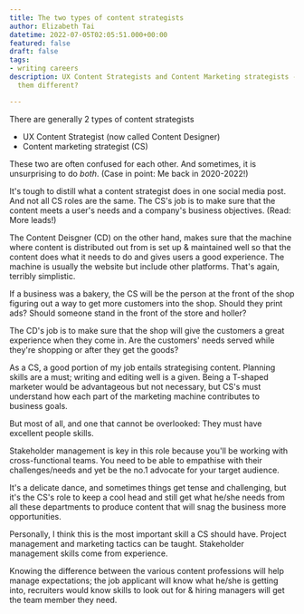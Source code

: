 ```yaml
---
title: The two types of content strategists
author: Elizabeth Tai
datetime: 2022-07-05T02:05:51.000+00:00
featured: false
draft: false
tags:
- writing careers
description: UX Content Strategists and Content Marketing strategists - what makes
  them different?

---
```

There are generally 2 types of content strategists

- UX Content Strategist (now called Content Designer)
- Content marketing strategist (CS)

These two are often confused for each other. And sometimes, it is unsurprising to do _both_. (Case in point: Me back in 2020-2022!)

It's tough to distill what a content strategist does in one social media post. And not all CS roles are the same. The CS's job is to make sure that the content meets a user's needs and a company's business objectives. (Read: More leads!)

The Content Deisgner (CD) on the other hand, makes sure that the machine where content is distributed out from is set up & maintained well so that the content does what it needs to do and gives users a good experience. The machine is usually the website but include other platforms. That's again, terribly simplistic.

If a business was a bakery, the CS will be the person at the front of the shop figuring out a way to get more customers into the shop. Should they print ads? Should someone stand in the front of the store and holler?

The CD's job is to make sure that the shop will give the customers a great experience when they come in. Are the customers' needs served while they're shopping or after they get the goods?

As a CS, a good portion of my job entails strategising content. Planning skills are a must; writing and editing well is a given. Being a T-shaped marketer would be advantageous but not necessary, but CS's must understand how each part of the marketing machine contributes to business goals.

But most of all, and one that cannot be overlooked: They must have excellent people skills.

Stakeholder management is key in this role because you'll be working with cross-functional teams. You need to be able to empathise with their challenges/needs and yet be the no.1 advocate for your target audience.

It's a delicate dance, and sometimes things get tense and challenging, but it's the CS's role to keep a cool head and still get what he/she needs from all these departments to produce content that will snag the business more opportunities.

Personally, I think this is the most important skill a CS should have. Project management and marketing tactics can be taught. Stakeholder management skills come from experience.

Knowing the difference between the various content professions will help manage expectations; the job applicant will know what he/she is getting into, recruiters would know skills to look out for & hiring managers will get the team member they need.
